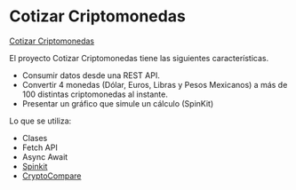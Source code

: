 # Cotizar Criptomonedas

[Cotizar Criptomonedas](https://adolfodelarosades.github.io/JS-Proyecto-07-CotizadorCriptomonedas/)

El proyecto Cotizar Criptomonedas tiene las siguientes características.

* Consumir datos desde una REST API.
* Convertir 4 monedas (Dólar, Euros, Libras y Pesos Mexicanos) a más de 100 distintas criptomonedas al instante.
* Presentar un gráfico que simule un cálculo (SpinKit)

Lo que se utiliza:

* Clases
* Fetch API
* Async Await
* [Spinkit](https://tobiasahlin.com/spinkit/)
* [CryptoCompare](https://min-api.cryptocompare.com/)
